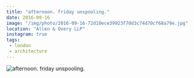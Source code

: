 ```yaml
---
title: "afternoon. friday unspooling."
date: 2016-09-16
image: "/img/photo/2016-09-16-72d10ece39923f70d3c74d70cf68a79e.jpg"
location: "Allen & Overy LLP"
instagram: true
tags:
 - london
 - architecture
---
```


![afternoon. friday unspooling.](/img/photo/2016-09-16-72d10ece39923f70d3c74d70cf68a79e.jpg)
